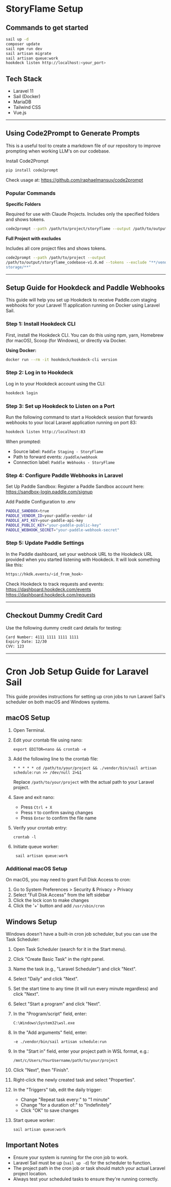 # StoryFlame Setup

## Commands to get started
```bash
sail up -d
composer update
sail npm run dev
sail artisan migrate
sail artisan queue:work
hookdeck listen http://localhost:<your_port>
```


## Tech Stack
- Laravel 11
- Sail (Docker)
- MariaDB
- Tailwind CSS
- Vue.js


---

## Using Code2Prompt to Generate Prompts

This is a useful tool to create a markdown file of our repository to improve prompting when working LLM's on our codebase.

Install Code2Prompt
```bash
pip install code2prompt
```

Check usage at: https://github.com/raphaelmansuy/code2prompt

### Popular Commands

**Specific Folders**

Required for use with Claude Projects. Includes only the specified folders and shows tokens.
```bash
code2prompt --path /path/to/project/storyflame --output /path/to/output/storyflame_app-v1.0.md --tokens --filter "app/**"
```

**Full Project with excludes**

Includes all core project files and shows tokens.
```bash
code2prompt --path /path/to/project --output
/path/to/output/storyflame_codebase-v1.0.md --tokens --exclude "**/vendor/**,**/node_modules/**,**/
storage/**"
```

---

## Setup Guide for Hookdeck and Paddle Webhooks

This guide will help you set up Hookdeck to receive Paddle.com staging webhooks for your Laravel 11 application running on Docker using Laravel Sail.

### Step 1: Install Hookdeck CLI

First, install the Hookdeck CLI. You can do this using npm, yarn, Homebrew (for macOS), Scoop (for Windows), or directly via Docker.

**Using Docker:**
```bash
docker run --rm -it hookdeck/hookdeck-cli version
```

### Step 2: Log in to Hookdeck

Log in to your Hookdeck account using the CLI:

```bash
hookdeck login
```
### Step 3: Set up Hookdeck to Listen on a Port

Run the following command to start a Hookdeck session that forwards webhooks to your local Laravel application running on port 83:
```bash
hookdeck listen http://localhost:83
```
When prompted:
- Source label: `Paddle Staging - StoryFlame`
- Path to forward events: `/paddle/webhook`
- Connection label: `Paddle Webhooks - StoryFlame`

### Step 4: Configure Paddle Webhooks in Laravel
Set Up Paddle Sandbox:
Register a Paddle Sandbox account here: https://sandbox-login.paddle.com/signup

Add Paddle Configuration to .env
```bash
PADDLE_SANDBOX=true
PADDLE_VENDOR_ID=your-paddle-vendor-id
PADDLE_API_KEY=your-paddle-api-key
PADDLE_PUBLIC_KEY="your-paddle-public-key"
PADDLE_WEBHOOK_SECRET="your-paddle-webhook-secret"
```

### Step 5: Update Paddle Settings
In the Paddle dashboard, set your webhook URL to the Hookdeck URL provided when you started listening with Hookdeck. It will look something like this:
```bash
https://hkdk.events/<id_from_hook>  
```

Check Hookdeck to track requests and events:
https://dashboard.hookdeck.com/events
https://dashboard.hookdeck.com/requests

---

## Checkout Dummy Credit Card

Use the following dummy credit card details for testing:
```bash
Card Number: 4111 1111 1111 1111
Expiry Date: 12/30
CVV: 123
```

---

# Cron Job Setup Guide for Laravel Sail

This guide provides instructions for setting up cron jobs to run Laravel Sail's scheduler on both macOS and Windows systems.

## macOS Setup

1. Open Terminal.

2. Edit your crontab file using nano:
   ```
   export EDITOR=nano && crontab -e
   ```

3. Add the following line to the crontab file:
   ```
   * * * * * cd /path/to/your/project && ./vendor/bin/sail artisan schedule:run >> /dev/null 2>&1
   ```
   Replace `/path/to/your/project` with the actual path to your Laravel project.

4. Save and exit nano:
    - Press `Ctrl + X`
    - Press `Y` to confirm saving changes
    - Press `Enter` to confirm the file name

5. Verify your crontab entry:
   ```
   crontab -l
   ```

6. Initiate queue worker:
   ```
    sail artisan queue:work
    ```
### Additional macOS Setup

On macOS, you may need to grant Full Disk Access to cron:

1. Go to System Preferences > Security & Privacy > Privacy
2. Select "Full Disk Access" from the left sidebar
3. Click the lock icon to make changes
4. Click the '+' button and add `/usr/sbin/cron`

## Windows Setup

Windows doesn't have a built-in cron job scheduler, but you can use the Task Scheduler:

1. Open Task Scheduler (search for it in the Start menu).

2. Click "Create Basic Task" in the right panel.

3. Name the task (e.g., "Laravel Scheduler") and click "Next".

4. Select "Daily" and click "Next".

5. Set the start time to any time (it will run every minute regardless) and click "Next".

6. Select "Start a program" and click "Next".

7. In the "Program/script" field, enter:
   ```
   C:\Windows\System32\wsl.exe
   ```

8. In the "Add arguments" field, enter:
   ```
   -e ./vendor/bin/sail artisan schedule:run
   ```

9. In the "Start in" field, enter your project path in WSL format, e.g.:
   ```
   /mnt/c/Users/YourUsername/path/to/your/project
   ```

10. Click "Next", then "Finish".

11. Right-click the newly created task and select "Properties".

12. In the "Triggers" tab, edit the daily trigger:
    - Change "Repeat task every:" to "1 minute"
    - Change "for a duration of:" to "Indefinitely"
    - Click "OK" to save changes

13. Start queue worker:
    ```
    sail artisan queue:work
    ```

## Important Notes

- Ensure your system is running for the cron job to work.
- Laravel Sail must be up (`sail up -d`) for the scheduler to function.
- The project path in the cron job or task should match your actual Laravel project location.
- Always test your scheduled tasks to ensure they're running correctly.
